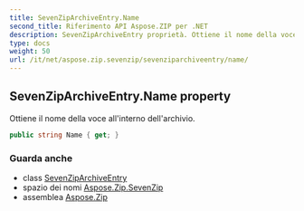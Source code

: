 ```yaml
---
title: SevenZipArchiveEntry.Name
second_title: Riferimento API Aspose.ZIP per .NET
description: SevenZipArchiveEntry proprietà. Ottiene il nome della voce allinterno dellarchivio.
type: docs
weight: 50
url: /it/net/aspose.zip.sevenzip/sevenziparchiveentry/name/
---
```

## SevenZipArchiveEntry.Name property

Ottiene il nome della voce all'interno dell'archivio.

```csharp
public string Name { get; }
```

### Guarda anche

* class [SevenZipArchiveEntry](../)
* spazio dei nomi [Aspose.Zip.SevenZip](../../sevenziparchiveentry/)
* assemblea [Aspose.Zip](../../../)


